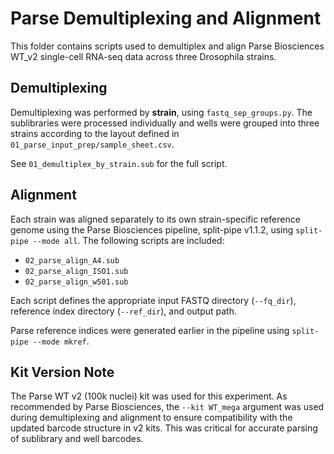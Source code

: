# Parse Demultiplexing and Alignment

This folder contains scripts used to demultiplex and align Parse Biosciences WT_v2 single-cell RNA-seq data across three Drosophila strains.

## Demultiplexing

Demultiplexing was performed by **strain**, using `fastq_sep_groups.py`. The sublibraries were processed individually and wells were grouped into three strains according to the layout defined in `01_parse_input_prep/sample_sheet.csv`.

See `01_demultiplex_by_strain.sub` for the full script.

## Alignment

Each strain was aligned separately to its own strain-specific reference genome using the Parse Biosciences pipeline, split-pipe v1.1.2, using `split-pipe --mode all`. The following scripts are included:

- `02_parse_align_A4.sub`
- `02_parse_align_ISO1.sub`
- `02_parse_align_w501.sub`

Each script defines the appropriate input FASTQ directory (`--fq_dir`), reference index directory (`--ref_dir`), and output path.

Parse reference indices were generated earlier in the pipeline using `split-pipe --mode mkref`.

## Kit Version Note

The Parse WT v2 (100k nuclei) kit was used for this experiment. As recommended by Parse Biosciences, the `--kit WT_mega` argument was used during demultiplexing and alignment to ensure compatibility with the updated barcode structure in v2 kits. This was critical for accurate parsing of sublibrary and well barcodes.
